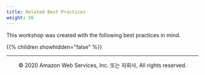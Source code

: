 ```yaml
---
title: Related Best Practices
weight: 56
---
```


This workshop was created with the following best practices in mind.

{{% children showhidden="false" %}}


---
<p align="center">
© 2020 Amazon Web Services, Inc. 또는 자회사, All rights reserved.
</p>
